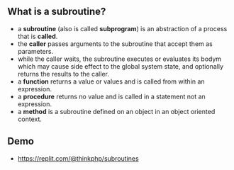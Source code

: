 ## What is a subroutine?

- a **subroutine** (also is called **subprogram**) is an abstraction of a process that is **called**.
- the **caller** passes arguments to the subroutine that accept them as parameters.
- while the caller waits, the subroutine executes or evaluates its bodym which may cause side effect to the global system state, and optionally returns the results to the caller.
- a **function** returns a value or values and is called from within an expression.
- a **procedure** returns no value and is called in a statement not an expression.
- a **method** is a subroutine defined on an object in an object oriented context.

## Demo
* https://replit.com/@thinkphp/subroutines
